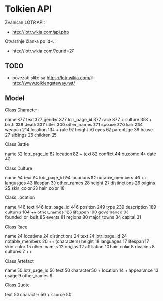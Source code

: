 # Tolkien API

Zvaničan LOTR API:
- http://lotr.wikia.com/api.php

Otvaranje članka po id-u:
- http://lotr.wikia.com/?curid=27

## TODO

- povezati slike sa https://lotr.wikia.com/ ili http://www.tolkiengateway.net/

## Model

Class Character

  name 377
  text 377
  gender 377
  lotr_page_id 377
  race 377 +
  culture 358 +
  birth 338
  death 337
  titles 300
  other_names 271
  spouse 270
  hair 234
  weapon 214
  location 134 +
  rule 92
  height 70
  eyes 62
  parentage 39
  house 27
  siblings 26
  children 25

Class Battle

  name 82
  lotr_page_id 82
  location 82 +
  text 82
  conflict 44
  outcome 44
  date 43

Class Culture

  name 94
  text 94
  lotr_page_id 94
  locations 52
  notable_members 46 ++
  languages 43
  lifespan 39
  other_names 28
  height 27
  distinctions 26
  origins 25
  skin_color 23
  hair_color 18

Class Location

  name 446
  text 446
  lotr_page_id 446
  position 249
  type 239
  description 189
  cultures 184 ++
  other_names 126
  lifespan 100
  governance 98
  founded_or_built 85
  events 81
  regions 80
  major_towns 34
  capital 31

Class Race

  name 24
  locations 24
  distinctions 24
  text 24
  lotr_page_id 24
  notable_members 20 ++ (characters)
  height 18
  languages 17
  lifespan 17
  skin_color 15
  other_names 12
  origins 12
  affiliation 10
  hair_color 8
  rivalries 8
  cultures 7  ++

Class Artefact

  name 50
  lotr_page_id 50
  text 50
  character 50 +
  location 14 +
  appearance 13
  usage 9
  other_names 9

Class Quote

  text 50
  character 50 +
  source 50
